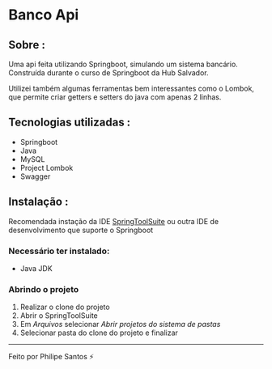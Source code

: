 # **Banco Api**

## **Sobre :**

Uma api feita utilizando Springboot, simulando um sistema bancário. Construída durante o curso de Springboot da Hub Salvador.

Utilizei também algumas ferramentas bem interessantes como o Lombok, que permite criar getters e setters do java com apenas 2 linhas.

## **Tecnologias utilizadas :**

-   Springboot
-   Java
-   MySQL
-   Project Lombok
-   Swagger

## **Instalação :**

Recomendada instação da IDE [SpringToolSuite](https://spring.io/tools) ou outra IDE de desenvolvimento que suporte o Springboot

### **Necessário ter instalado:**

-   Java JDK

### **Abrindo o projeto**

1. Realizar o clone do projeto
2. Abrir o SpringToolSuite
3. Em _Arquivos_ selecionar _Abrir projetos do sistema de pastas_
4. Selecionar pasta do clone do projeto e finalizar

---

Feito por Philipe Santos ⚡
